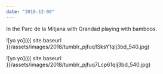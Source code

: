 ```yaml
---
date: "2018-12-08"
---
```


In the Parc de la Mitjana with Grandad playing with bamboos.

![yo yo]({{ site.baseurl }}/assets/images/2018/tumblr_pjfuq1SksY1qlj3bd_540.jpg)

![yo yo]({{ site.baseurl }}/assets/images/2018/tumblr_pjfuq7Lcp61qlj3bd_540.jpg)
